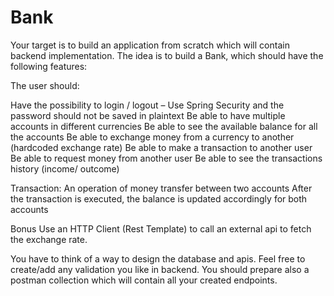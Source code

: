 # Bank

Your target is to build an application from scratch which will contain backend implementation. The idea is to build a Bank, which should have the following features:

The user should:

Have the possibility to login / logout – Use Spring Security and the password should not be saved in plaintext
Be able to have multiple accounts in different currencies
Be able to see the available balance for all the accounts
Be able to exchange money from a currency to another (hardcoded exchange rate)
Be able to make a transaction to another user
Be able to request money from another user
Be able to see the transactions history (income/ outcome)

Transaction:
An operation of money transfer between two accounts
After the transaction is executed, the balance is updated accordingly for both accounts

Bonus
Use an HTTP Client (Rest Template) to call an external api to fetch the exchange rate.

You have to think of a way to design the database and apis. Feel free to create/add any validation you like in backend. You should prepare also a postman collection which will contain all your created endpoints.
